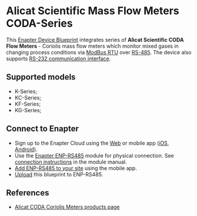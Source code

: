 # Alicat Scientific Mass Flow Meters CODA-Series

This [Enapter Device Blueprint](https://go.enapter.com/marketplace-readme) integrates series of **Alicat Scientific CODA Flow Meters** - Coriolis mass flow meters which monitor mixed gases in changing process conditions via [ModBus RTU](https://go.enapter.com/developers-enapter-modbus) over [RS-485](https://go.enapter.com/developers-enapter-rs485). The device also supports [RS-232 communication interface](https://go.enapter.com/developers-enapter-rs232).

## Supported models

- K-Series;
- KC-Series;
- KF-Series;
- KG-Series;

## Connect to Enapter

- Sign up to the Enapter Cloud using the [Web](https://cloud.enapter.com/) or mobile app ([iOS](https://apps.apple.com/app/id1388329910), [Android](https://play.google.com/store/apps/details?id=com.enapter&hl=en)).
- Use the [Enapter ENP-RS485](https://go.enapter.com/handbook-enp-rs485) module for physical connection. See [connection instructions](https://go.enapter.com/handbook-enp-rs485-conn) in the module manual.
- [Add ENP-RS485 to your site](https://go.enapter.com/handbook-mobile-app) using the mobile app.
- [Upload](https://go.enapter.com/developers-upload-blueprint) this blueprint to ENP-RS485.

## References

- [Alicat CODA Coriolis Meters products page](https://go.enapter.com/alicat-coda-flow-meter-product)
